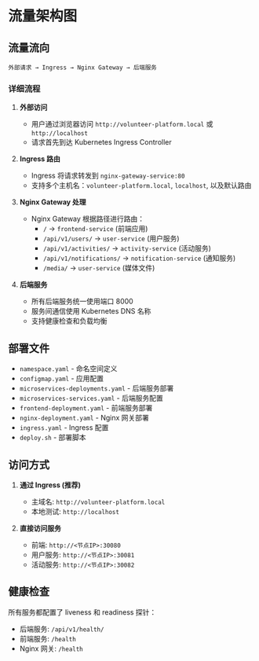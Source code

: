 # 流量架构图

## 流量流向

```
外部请求 → Ingress → Nginx Gateway → 后端服务
```

### 详细流程

1. **外部访问**
   - 用户通过浏览器访问 `http://volunteer-platform.local` 或 `http://localhost`
   - 请求首先到达 Kubernetes Ingress Controller

2. **Ingress 路由**
   - Ingress 将请求转发到 `nginx-gateway-service:80`
   - 支持多个主机名：`volunteer-platform.local`, `localhost`, 以及默认路由

3. **Nginx Gateway 处理**
   - Nginx Gateway 根据路径进行路由：
     - `/` → `frontend-service` (前端应用)
     - `/api/v1/users/` → `user-service` (用户服务)
     - `/api/v1/activities/` → `activity-service` (活动服务)
     - `/api/v1/notifications/` → `notification-service` (通知服务)
     - `/media/` → `user-service` (媒体文件)

4. **后端服务**
   - 所有后端服务统一使用端口 8000
   - 服务间通信使用 Kubernetes DNS 名称
   - 支持健康检查和负载均衡

## 部署文件

- `namespace.yaml` - 命名空间定义
- `configmap.yaml` - 应用配置
- `microservices-deployments.yaml` - 后端服务部署
- `microservices-services.yaml` - 后端服务配置
- `frontend-deployment.yaml` - 前端服务部署
- `nginx-deployment.yaml` - Nginx 网关部署
- `ingress.yaml` - Ingress 配置
- `deploy.sh` - 部署脚本

## 访问方式

1. **通过 Ingress (推荐)**
   - 主域名: `http://volunteer-platform.local`
   - 本地测试: `http://localhost`

2. **直接访问服务**
   - 前端: `http://<节点IP>:30080`
   - 用户服务: `http://<节点IP>:30081`
   - 活动服务: `http://<节点IP>:30082`

## 健康检查

所有服务都配置了 liveness 和 readiness 探针：
- 后端服务: `/api/v1/health/`
- 前端服务: `/health`
- Nginx 网关: `/health`
